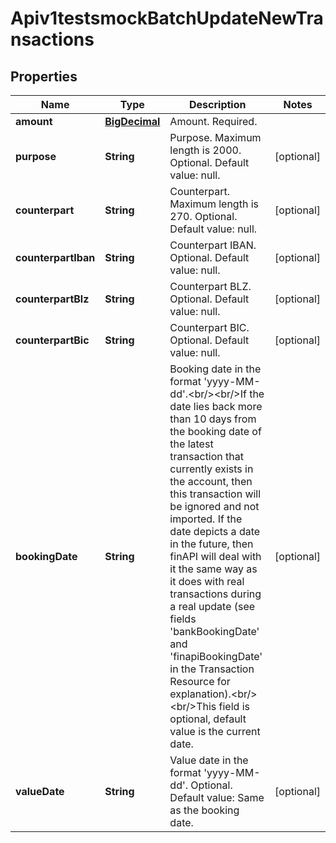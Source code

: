 
# Apiv1testsmockBatchUpdateNewTransactions

## Properties
Name | Type | Description | Notes
------------ | ------------- | ------------- | -------------
**amount** | [**BigDecimal**](BigDecimal.md) | Amount. Required. | 
**purpose** | **String** | Purpose. Maximum length is 2000. Optional. Default value: null. |  [optional]
**counterpart** | **String** | Counterpart. Maximum length is 270. Optional. Default value: null. |  [optional]
**counterpartIban** | **String** | Counterpart IBAN. Optional. Default value: null. |  [optional]
**counterpartBlz** | **String** | Counterpart BLZ. Optional. Default value: null. |  [optional]
**counterpartBic** | **String** | Counterpart BIC. Optional. Default value: null. |  [optional]
**bookingDate** | **String** | Booking date in the format &#39;yyyy-MM-dd&#39;.&lt;br/&gt;&lt;br/&gt;If the date lies back more than 10 days from the booking date of the latest transaction that currently exists in the account, then this transaction will be ignored and not imported. If the date depicts a date in the future, then finAPI will deal with it the same way as it does with real transactions during a real update (see fields &#39;bankBookingDate&#39; and &#39;finapiBookingDate&#39; in the Transaction Resource for explanation).&lt;br/&gt;&lt;br/&gt;This field is optional, default value is the current date. |  [optional]
**valueDate** | **String** | Value date in the format &#39;yyyy-MM-dd&#39;. Optional. Default value: Same as the booking date. |  [optional]



